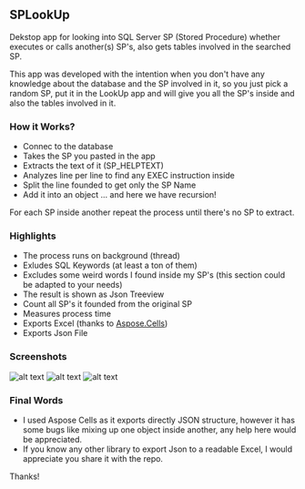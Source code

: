 ## SPLookUp
Dekstop app for looking into SQL Server SP (Stored Procedure) whether executes or calls another(s) SP's, also gets tables involved in the searched SP.

This app was developed with the intention when you don't have any knowledge about the database and the SP involved in it, so you just pick a random SP, put it in the LookUp app and will give you all the SP's inside and also the tables involved in it.

### How it Works?
- Connec to the database
- Takes the SP you pasted in the app
- Extracts the text of it (SP_HELPTEXT)
- Analyzes line per line to find any EXEC instruction inside
- Split the line founded to get only the SP Name
- Add it into an object ... and here we have recursion!

For each SP inside another repeat the process until there's no SP to extract.

### Highlights
- The process runs on background (thread)
- Exludes SQL Keywords (at least a ton of them)
- Excludes some weird words I found inside my SP's (this section could be adapted to your needs)
- The result is shown as Json Treeview
- Count all SP's it founded from the original SP
- Measures process time
- Exports Excel (thanks to [Aspose.Cells](https://docs.aspose.com/cells/net/))
- Exports Json File

### Screenshots
![alt text](https://github.com/g4b0-88/SPLookUp/blob/master/screenshots/Screenshot_1.png?raw=true "SearchBox")
![alt text](https://github.com/g4b0-88/SPLookUp/blob/master/screenshots/Screenshot_2.png?raw=true "JsonViewer")
![alt text](https://github.com/g4b0-88/SPLookUp/blob/master/screenshots/Screenshot_3.png?raw=true "ExportedFiles")

### Final Words
- I used Aspose Cells as it exports directly JSON structure, however it has some bugs like mixing up one object inside another, any help here would be appreciated.
- If you know any other library to export Json to a readable Excel, I would appreciate you share it with the repo.

Thanks!
